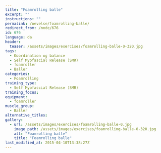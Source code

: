 ```yaml
---
title: "Foamrolling balle"
excerpt: ""
instructions: ""
permalink: /oevelse/foamrolling-balle/
redirect_from: /node/676
id: 676
language: da
header:
  teaser: /assets/images/exercises/foamrolling-balle-0-320.jpg
tags:
  - Koordination og balance
  - Self Myofascial Release (SMR)
  - foamroller
  - Baller
categories:
  - Foamrolling
training_type:
  - Self Myofascial Release (SMR)
training_focus:
equipment:
  - foamroller
muscle_group:
  - Baller
alternative_titles:
gallery:
  - url: /assets/images/exercises/foamrolling-balle-0.jpg
    image_path: /assets/images/exercises/foamrolling-balle-0-320.jpg
    alt: "Foamrolling balle"
    title: "Foamrolling balle"
last_modified_at: 2015-04-10T13:38:27Z
---
```

